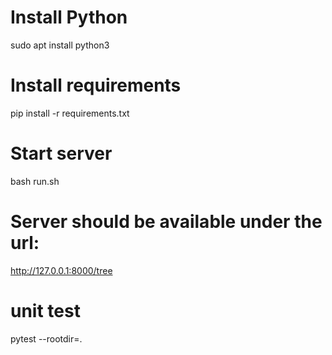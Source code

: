 # Install Python
sudo apt install python3

# Install requirements
pip install -r requirements.txt

# Start server
bash run.sh

# Server should be available under the url: 
http://127.0.0.1:8000/tree

# unit test
pytest --rootdir=.
